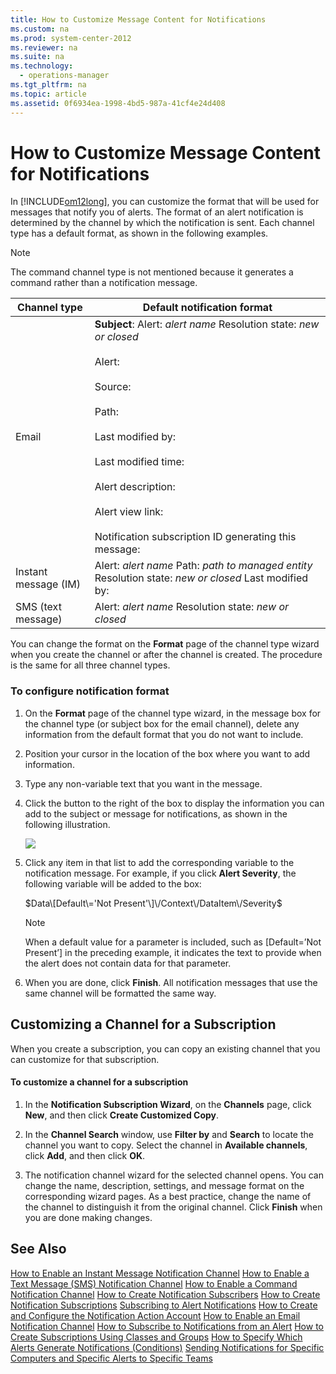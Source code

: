 ```yaml
---
title: How to Customize Message Content for Notifications
ms.custom: na
ms.prod: system-center-2012
ms.reviewer: na
ms.suite: na
ms.technology: 
  - operations-manager
ms.tgt_pltfrm: na
ms.topic: article
ms.assetid: 0f6934ea-1998-4bd5-987a-41cf4e24d408
---
```

# How to Customize Message Content for Notifications
In [!INCLUDE[om12long](../Token/om12long_md.md)], you can customize the format that will be used for messages that notify you of alerts. The format of an alert notification is determined by the channel by which the notification is sent. Each channel type has a default format, as shown in the following examples.

> [!NOTE]
> The command channel type is not mentioned because it generates a command rather than a notification message.

|Channel type|Default notification format|
|----------------|-------------------------------|
|Email|**Subject**: Alert: *alert name* Resolution state: *new or closed*<br /><br />Alert:<br /><br />Source:<br /><br />Path:<br /><br />Last modified by:<br /><br />Last modified time:<br /><br />Alert description:<br /><br />Alert view link:<br /><br />Notification subscription ID generating this message:|
|Instant message \(IM\)|Alert: *alert name* Path: *path to managed entity* Resolution state: *new or closed* Last modified by:|
|SMS \(text message\)|Alert: *alert name* Resolution state: *new or closed*|

You can change the format on the **Format** page of the channel type wizard when you create the channel or after the channel is created. The procedure is the same for all three channel types.

### To configure notification format

1.  On the **Format** page of the channel type wizard, in the message box for the channel type \(or subject box for the email channel\), delete any information from the default format that you do not want to include.

2.  Position your cursor in the location of the box where you want to add information.

3.  Type any non\-variable text that you want in the message.

4.  Click the button to the right of the box to display the information you can add to the subject or message for notifications, as shown in the following illustration.

    ![](../Image/NotificationFormatOptions.gif)

5.  Click any item in that list to add the corresponding variable to the notification message. For example, if you click **Alert Severity**, the following variable will be added to the box:

    $Data\[Default\='Not Present'\]\/Context\/DataItem\/Severity$

    > [!NOTE]
    > When a default value for a parameter is included, such as \[Default\=’Not Present’\] in the preceding example, it indicates the text to provide when the alert does not contain data for that parameter.

6.  When you are done, click **Finish**. All notification messages that use the same channel will be formatted the same way.

## Customizing a Channel for a Subscription
When you create a subscription, you can copy an existing channel that you can customize for that subscription.

#### To customize a channel for a subscription

1.  In the **Notification Subscription Wizard**, on the **Channels** page, click **New**, and then click **Create Customized Copy**.

2.  In the **Channel Search** window, use **Filter by** and **Search** to locate the channel you want to copy. Select the channel in **Available channels**, click **Add**, and then click **OK**.

3.  The notification channel wizard for the selected channel opens. You can change the name, description, settings, and message format on the corresponding wizard pages. As a best practice, change the name of the channel to distinguish it from the original channel. Click **Finish** when you are done making changes.

## See Also
[How to Enable an Instant Message Notification Channel](../Topic/How-to-Enable-an-Instant-Message-Notification-Channel.md)
[How to Enable a Text Message &#40;SMS&#41; Notification Channel](../Topic/How-to-Enable-a-Text-Message--SMS--Notification-Channel.md)
[How to Enable a Command Notification Channel](../Topic/How-to-Enable-a-Command-Notification-Channel.md)
[How to Create Notification Subscribers](../Topic/How-to-Create-Notification-Subscribers.md)
[How to Create Notification Subscriptions](../Topic/How-to-Create-Notification-Subscriptions.md)
[Subscribing to Alert Notifications](../Topic/Subscribing-to-Alert-Notifications.md)
[How to Create and Configure the Notification Action Account](../Topic/How-to-Create-and-Configure-the-Notification-Action-Account.md)
[How to Enable an Email Notification Channel](../Topic/How-to-Enable-an-Email-Notification-Channel.md)
[How to Subscribe to Notifications from an Alert](../Topic/How-to-Subscribe-to-Notifications-from-an-Alert.md)
[How to Create Subscriptions Using Classes and Groups](../Topic/How-to-Create-Subscriptions-Using-Classes-and-Groups.md)
[How to Specify Which Alerts Generate Notifications &#40;Conditions&#41;](../Topic/How-to-Specify-Which-Alerts-Generate-Notifications--Conditions-.md)
[Sending Notifications for Specific Computers and Specific Alerts to Specific Teams](../Topic/Sending-Notifications-for-Specific-Computers-and-Specific-Alerts-to-Specific-Teams.md)

